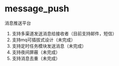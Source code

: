 # message_push
消息推送平台
  1. 支持多渠道发送消息给接收者（目前支持邮件，短信）
  2. 支持mq可插拔式设计（未完成）
  3. 支持定时任务模块发送消息（未完成）
  4. 支持夜间屏蔽（未完成）
  5. 支持消息去重（未完成）
